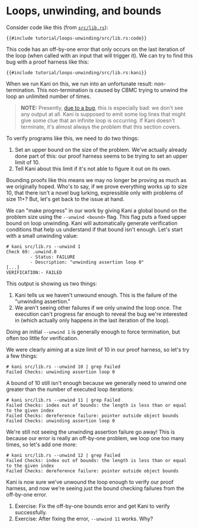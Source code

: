 # Loops, unwinding, and bounds

Consider code like this (from [`src/lib.rs`](https://github.com/model-checking/kani/blob/main/docs/src/tutorial/loops-unwinding/src/lib.rs)):

```rust,noplaypen
{{#include tutorial/loops-unwinding/src/lib.rs:code}}
```

This code has an off-by-one error that only occurs on the last iteration of the loop (when called with an input that will trigger it).
We can try to find this bug with a proof harness like this:

```rust,noplaypen
{{#include tutorial/loops-unwinding/src/lib.rs:kani}}
```

When we run Kani on this, we run into an unfortunate result: non-termination.
This non-termination is caused by CBMC trying to unwind the loop an unlimited number of times.

> **NOTE:** Presently, [due to a bug](https://github.com/model-checking/kani/issues/493), this is especially bad: we don't see any output at all.
> Kani is supposed to emit some log lines that might give some clue that an infinite loop is occurring.
> If Kani doesn't terminate, it's almost always the problem that this section covers.

To verify programs like this, we need to do two things:

1. Set an upper bound on the size of the problem.
We've actually already done part of this: our proof harness seems to be trying to set an upper limit of 10.
2. Tell Kani about this limit if it's not able to figure it out on its own.

Bounding proofs like this means we may no longer be proving as much as we originally hoped.
Who's to say, if we prove everything works up to size 10, that there isn't a novel bug lurking, expressible only with problems of size 11+?
But, let's get back to the issue at hand.

We can "make progress" in our work by giving Kani a global bound on the problem size using the `--unwind <bound>` flag.
This flag puts a fixed upper bound on loop unwinding.
Kani will automatically generate verification conditions that help us understand if that bound isn't enough.
Let's start with a small unwinding value:

```
# kani src/lib.rs --unwind 1
Check 69: .unwind.0
         - Status: FAILURE
         - Description: "unwinding assertion loop 0"
[...]
VERIFICATION:- FAILED
```

This output is showing us two things:

1. Kani tells us we haven't unwound enough. This is the failure of the "unwinding assertion."
2. We aren't seeing other failures if we only unwind the loop once.
The execution can't progress far enough to reveal the bug we're interested in (which actually only happens in the last iteration of the loop).

Doing an initial `--unwind 1` is generally enough to force termination, but often too little for verification.

We were clearly aiming at a size limit of 10 in our proof harness, so let's try a few things:

```
# kani src/lib.rs --unwind 10 | grep Failed
Failed Checks: unwinding assertion loop 0
```

A bound of 10 still isn't enough because we generally need to unwind one greater than the number of executed loop iterations:

```
# kani src/lib.rs --unwind 11 | grep Failed
Failed Checks: index out of bounds: the length is less than or equal to the given index
Failed Checks: dereference failure: pointer outside object bounds
Failed Checks: unwinding assertion loop 0
```

We're still not seeing the unwinding assertion failure go away!
This is because our error is really an off-by-one problem, we loop one too many times, so let's add one more:

```
# kani src/lib.rs --unwind 12 | grep Failed
Failed Checks: index out of bounds: the length is less than or equal to the given index
Failed Checks: dereference failure: pointer outside object bounds
```

Kani is now sure we've unwound the loop enough to verify our proof harness, and now we're seeing just the bound checking failures from the off-by-one error.

1. Exercise: Fix the off-by-one bounds error and get Kani to verify successfully.
2. Exercise: After fixing the error, `--unwind 11` works. Why?
